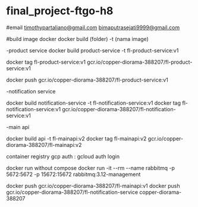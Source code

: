 # final_project-ftgo-h8

#email
timothypartaliano@gmail.com
bimaputrasejati9999@gmail.com

#build image docker
docker build (folder) -t (nama image)

-product service
docker build product-service -t fl-product-service:v1

docker tag fl-product-service:v1 gcr.io/copper-diorama-388207/fl-product-service:v1

docker push gcr.io/copper-diorama-388207/fl-product-service:v1

-notification service

docker build notification-service -t fl-notification-service:v1
docker tag fl-notification-service:v1 gcr.io/copper-diorama-388207/fl-notification-service:v1

-main api

docker build api -t fl-mainapi:v2
docker tag fl-mainapi:v2 gcr.io/copper-diorama-388207/fl-mainapi:v2

container registry gcp auth :
gcloud auth login

docker run without compose
docker run -it --rm --name rabbitmq -p 5672:5672 -p 15672:15672 rabbitmq:3.12-management

<!-- push -->

docker push gcr.io/copper-diorama-388207/fl-mainapi:v1
docker push gcr.io/copper-diorama-388207/fl-notification-service
copper-diorama-388207
